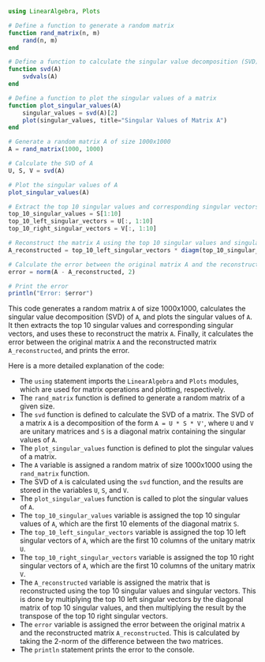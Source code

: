 ```julia
using LinearAlgebra, Plots

# Define a function to generate a random matrix
function rand_matrix(n, m)
    rand(n, m)
end

# Define a function to calculate the singular value decomposition (SVD) of a matrix
function svd(A)
    svdvals(A)
end

# Define a function to plot the singular values of a matrix
function plot_singular_values(A)
    singular_values = svd(A)[2]
    plot(singular_values, title="Singular Values of Matrix A")
end

# Generate a random matrix A of size 1000x1000
A = rand_matrix(1000, 1000)

# Calculate the SVD of A
U, S, V = svd(A)

# Plot the singular values of A
plot_singular_values(A)

# Extract the top 10 singular values and corresponding singular vectors
top_10_singular_values = S[1:10]
top_10_left_singular_vectors = U[:, 1:10]
top_10_right_singular_vectors = V[:, 1:10]

# Reconstruct the matrix A using the top 10 singular values and singular vectors
A_reconstructed = top_10_left_singular_vectors * diagm(top_10_singular_values) * top_10_right_singular_vectors'

# Calculate the error between the original matrix A and the reconstructed matrix A_reconstructed
error = norm(A - A_reconstructed, 2)

# Print the error
println("Error: $error")
```

This code generates a random matrix `A` of size 1000x1000, calculates the singular value decomposition (SVD) of `A`, and plots the singular values of `A`. It then extracts the top 10 singular values and corresponding singular vectors, and uses these to reconstruct the matrix `A`. Finally, it calculates the error between the original matrix `A` and the reconstructed matrix `A_reconstructed`, and prints the error.

Here is a more detailed explanation of the code:

* The `using` statement imports the `LinearAlgebra` and `Plots` modules, which are used for matrix operations and plotting, respectively.
* The `rand_matrix` function is defined to generate a random matrix of a given size.
* The `svd` function is defined to calculate the SVD of a matrix. The SVD of a matrix `A` is a decomposition of the form `A = U * S * V'`, where `U` and `V` are unitary matrices and `S` is a diagonal matrix containing the singular values of `A`.
* The `plot_singular_values` function is defined to plot the singular values of a matrix.
* The `A` variable is assigned a random matrix of size 1000x1000 using the `rand_matrix` function.
* The SVD of `A` is calculated using the `svd` function, and the results are stored in the variables `U`, `S`, and `V`.
* The `plot_singular_values` function is called to plot the singular values of `A`.
* The `top_10_singular_values` variable is assigned the top 10 singular values of `A`, which are the first 10 elements of the diagonal matrix `S`.
* The `top_10_left_singular_vectors` variable is assigned the top 10 left singular vectors of `A`, which are the first 10 columns of the unitary matrix `U`.
* The `top_10_right_singular_vectors` variable is assigned the top 10 right singular vectors of `A`, which are the first 10 columns of the unitary matrix `V`.
* The `A_reconstructed` variable is assigned the matrix that is reconstructed using the top 10 singular values and singular vectors. This is done by multiplying the top 10 left singular vectors by the diagonal matrix of top 10 singular values, and then multiplying the result by the transpose of the top 10 right singular vectors.
* The `error` variable is assigned the error between the original matrix `A` and the reconstructed matrix `A_reconstructed`. This is calculated by taking the 2-norm of the difference between the two matrices.
* The `println` statement prints the error to the console.